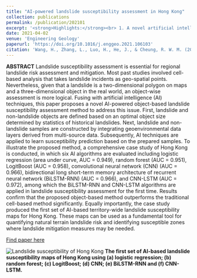 ```yaml
---
title: "AI-powered landslide susceptibility assessment in Hong Kong"
collection: publications
permalink: /publication/202101
excerpt: '<strong>Highlights:</strong><br> 1. A novel artificial intelligence and object-based landslide susceptibility method is proposed and validated.<br> 2. The first set of territory-wide landslide susceptibility maps for Hong Kong is produced based on AI techniques.<br> 3. CNN-LSTM and BiLSTM-RNN are successfully applied to landslide susceptibility analysis for the first time.<br> 4. The proposed AI-powered object-based method outperforms the cell-based method significantly.'
date: 2021-04-02
venue: 'Engineering Geology'
paperurl: 'https://doi.org/10.1016/j.enggeo.2021.106103'
citation: 'Wang, H., Zhang, L., Luo, H., He, J., & Cheung, R. W. M. (2021). AI-powered Landslide Susceptibility Assessment in Hong Kong. Engineering Geology, 106103.'
---
```

**ABSTRACT**  Landslide susceptibility assessment is essential for regional landslide risk assessment and mitigation. Most past studies involved cell-based analysis that takes landslide incidents as geo-spatial points. Nevertheless, given that a landslide is a two-dimensional polygon on maps and a three-dimensional object in the real world, an object-wise assessment is more logical. Fusing with artificial intelligence (AI) techniques, this paper proposes a novel AI-powered object-based landslide susceptibility assessment method to address this issue. First, landslide and non-landslide objects are defined based on an optimal object size determined by statistics of historical landslides. Next, landslide and non-landslide samples are constructed by integrating geoenvironmental data layers derived from multi-source data. Subsequently, AI techniques are applied to learn susceptibility prediction based on the prepared samples. To illustrate the proposed method, a comprehensive case study of Hong Kong is conducted, in which six AI algorithms are evaluated including logistic regression (area under curve, AUC = 0.949), random forest (AUC = 0.951), LogitBoost (AUC = 0.958), convolutional neural network (CNN) (AUC = 0.966), bidirectional long short-term memory architecture of recurrent neural network (BiLSTM-RNN) (AUC = 0.966), and CNN-LSTM (AUC = 0.972), among which the BiLSTM-RNN and CNN-LSTM algorithms are applied in landslide susceptibility assessment for the first time. Results confirm that the proposed object-based method outperforms the traditional cell-based method significantly. Equally importantly, the case study produced the first set of AI-based territory-wide landslide susceptibility maps for Hong Kong. These maps can be used as a fundamental tool for quantifying natural terrain landslide risk and identifying susceptible zones where landslide mitigation measures may be needed.

[Find paper here](https://www.sciencedirect.com/science/article/pii/S0013795221001149)  

![Landslide susceptibility of Hong Kong](https://ars.els-cdn.com/content/image/1-s2.0-S0013795221001149-gr13_lrg.jpg)
**The first set of AI-based landslide susceptibility maps of Hong Kong using (a) logistic regression; (b) random forest; (c) LogitBoost; (d) CNN; (e) BiLSTM-RNN and (f) CNN-LSTM.**
